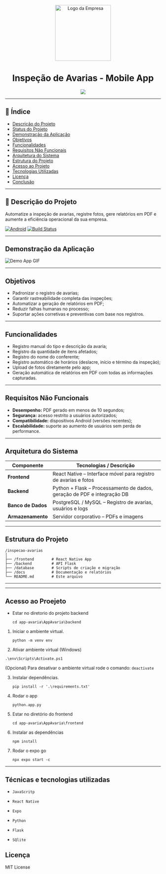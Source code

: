 <p align="center">
  <img src="http://www.uaga.com.br/wp-content/uploads/2020/09/Logo-site.png" alt="Logo da Empresa" width="180">
</p>

<h1 align="center">Inspeção de Avarias - Mobile App</h1>

<p align="center">
  <img loading="lazy" src="http://img.shields.io/static/v1?label=STATUS&message=EM%20DESENVOLVIMENTO&color=GREEN&style=for-the-badge"/>
</p>

---

## 📌 Índice

- [Descrição do Projeto](#descrição-do-projeto)
- [Status do Projeto](#status-do-projeto)
- [Demonstração da Aplicação](#demonstração-da-aplicação)
- [Objetivos](#objetivos)
- [Funcionalidades](#funcionalidades)
- [Requisitos Não Funcionais](#requisitos-não-funcionais)
- [Arquitetura do Sistema](#arquitetura-do-sistema)
- [Estrutura do Projeto](#📂-estrutura-do-projeto)
- [Acesso ao Projeto](#acesso-ao-projeto)
- [Tecnologias Utilizadas](#tecnologias-utilizadas)
- [Licença](#licença)
- [Conclusão](#conclusão)

---

## 📝 Descrição do Projeto

Automatize a inspeção de avarias, registre fotos, gere relatórios em PDF e aumente a eficiência operacional da sua empresa.

[![Android](https://img.shields.io/badge/Android-100%25-green)](#)
[![Build Status](https://img.shields.io/badge/build-passing-brightgreen)](#)

---

##  Demonstração da Aplicação



![Demo App GIF](https://via.placeholder.com/600x400.gif?text=Demo+App)

---

##  Objetivos

- Padronizar o registro de avarias;
- Garantir rastreabilidade completa das inspeções;
- Automatizar a geração de relatórios em PDF;
- Reduzir falhas humanas no processo;
- Suportar ações corretivas e preventivas com base nos registros.

---

##  Funcionalidades

- Registro manual do tipo e descrição da avaria;
- Registro da quantidade de itens afetados;
- Registro do nome do conferente;
- Registro automático de horários (deslacre, início e término da inspeção);
- Upload de fotos diretamente pelo app;
- Geração automática de relatórios em PDF com todas as informações capturadas.

---

##  Requisitos Não Funcionais

- **Desempenho:** PDF gerado em menos de 10 segundos;
- **Segurança:** acesso restrito a usuários autorizados;
- **Compatibilidade:** dispositivos Android (versões recentes);
- **Escalabilidade:** suporte ao aumento de usuários sem perda de performance.

---

##  Arquitetura do Sistema

| Componente         | Tecnologias / Descrição                                                 |
|--------------------|-------------------------------------------------------------------------|
| **Frontend**       | React Native – Interface móvel para registro de avarias e fotos         |
| **Backend**        | Python + Flask – Processamento de dados, geração de PDF e integração DB |
| **Banco de Dados** | PostgreSQL / MySQL – Registro de avarias, usuários e logs               |
| **Armazenamento**  | Servidor corporativo – PDFs e imagens                                   |

---

##  Estrutura do Projeto



```
/inspecao-avarias
│
├── /frontend        # React Native App
├── /backend         # API Flask
├── /database        # Scripts de criação e migração
├── /docs            # Documentação e relatórios
└── README.md        # Este arquivo
```

---


---

## Acesso ao Proejeto

-  Estar no diretorio do projeto backend
   ```
   cd app-avaria\AppAvaria\backend
   ```
1. Iniciar o ambiente virtual.
   ```
   python -m venv env
   ```
 2.  Ativar ambiente virtual (Windows)
   ```
   .\env\Scripts\Activate.ps1
   ```

   (Opcional) Para desativar o ambiente virtual rode o comando: `deactivate`

3. Instalar dependências.
   ```
   pip install -r '.\requirements.txt'
   ```

4. Rodar o app
   ```
   python.app.py
   ```

5. Estar no diretório do frontend
   ```
   cd app-avaria\AppAvaria\frontend
   ```

6. Instalar as dependências
   ```
   npm install
7. Rodar o expo go
   ```
   npx expo start -c
---
##  Técnicas e tecnologias utilizadas

- ``JavaScritp``
- ``React Native``
- ``Expo``

- ``Python``
- ``Flask``
- ``SQlite``

##  Licença

MIT License 









